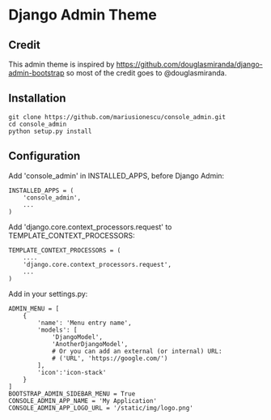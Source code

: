 # Django Admin Theme

## Credit

This admin theme is inspired by https://github.com/douglasmiranda/django-admin-bootstrap
so most of the credit goes to @douglasmiranda.

## Installation

    git clone https://github.com/mariusionescu/console_admin.git
    cd console_admin
    python setup.py install

## Configuration

Add 'console_admin' in INSTALLED_APPS, before Django Admin:

    INSTALLED_APPS = (
        'console_admin',
        ...
    )
Add 'django.core.context_processors.request' to TEMPLATE_CONTEXT_PROCESSORS:

    TEMPLATE_CONTEXT_PROCESSORS = (
        ....
        'django.core.context_processors.request',
        ...
    )

Add in your settings.py:

    ADMIN_MENU = [
        {
            'name': 'Menu entry name',
            'models': [
                'DjangoModel',
                'AnotherDjangoModel',
                # Or you can add an external (or internal) URL:
                # ('URL', 'https://google.com/')
            ],
            'icon':'icon-stack'
        }
    ]
    BOOTSTRAP_ADMIN_SIDEBAR_MENU = True
    CONSOLE_ADMIN_APP_NAME = 'My Application'
    CONSOLE_ADMIN_APP_LOGO_URL = '/static/img/logo.png'


